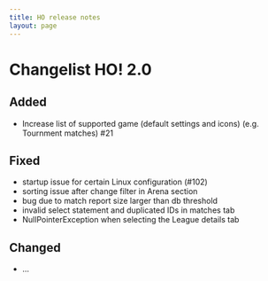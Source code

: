 ```yaml
---
title: HO release notes
layout: page
---
```


Changelist HO! 2.0
====================

## Added
 - Increase list of supported game (default settings and icons) (e.g. Tournment matches) #21

## Fixed
 - startup issue for certain Linux configuration (#102)
 - sorting issue after change filter in Arena section
 - bug due to match report size larger than db threshold
 - invalid select statement and duplicated IDs in matches tab
 - NullPointerException when selecting the League details tab

## Changed
 - ...



